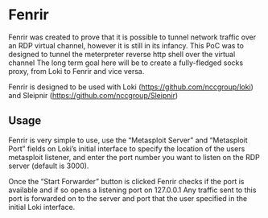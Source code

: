 # Fenrir
Fenrir was created to prove that it is possible to tunnel network traffic over an RDP virtual channel, however it is still in its infancy. This PoC was to designed to tunnel the meterpreter reverse http shell over the virtual channel The long term goal here will be to create a fully-fledged socks proxy, from Loki to Fenrir and vice versa.

Fenrir is designed to be used with Loki (https://github.com/nccgroup/loki) and Sleipnir	(https://github.com/nccgroup/Sleipnir)
 

## Usage
Fenrir is very simple to use, use the “Metasploit Server” and “Metasploit Port” fields on Loki’s initial interface to specify the location of the users metasploit listener, and enter the port number you want to listen on the RDP server (default is 3000).
 
Once the “Start Forwarder” button is clicked Fenrir checks if the port is available and if so opens a listening port on 127.0.0.1
Any traffic sent to this port is forwarded on to the server and port that the user specified in the initial Loki interface.
